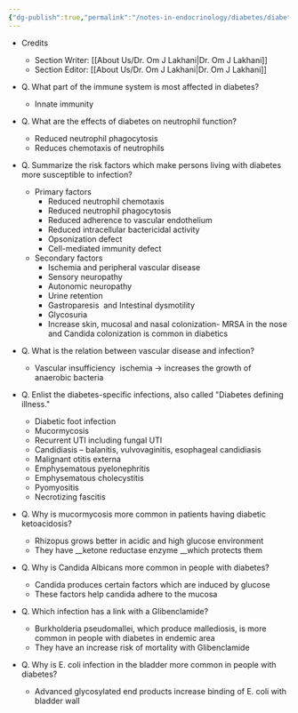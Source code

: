 ```yaml
---
{"dg-publish":true,"permalink":"/notes-in-endocrinology/diabetes/diabetes-and-infectious-diseases/susceptibility-for-infection-in-diabetes-mellitus/"}
---
```


- Credits
    - Section Writer: [[About Us/Dr. Om J Lakhani\|Dr. Om J Lakhani]]
    - Section Editor: [[About Us/Dr. Om J Lakhani\|Dr. Om J Lakhani]]


- Q. What part of the immune system is most affected in diabetes?
    - Innate immunity

- Q. What are the effects of diabetes on neutrophil function?
    - Reduced neutrophil phagocytosis
    - Reduces chemotaxis of neutrophils


- Q. Summarize the risk factors which make persons living with diabetes more susceptible to infection?
    - Primary factors
        - Reduced neutrophil chemotaxis
        - Reduced neutrophil phagocytosis
        - Reduced adherence to vascular endothelium
        - Reduced intracellular bactericidal activity
        - Opsonization defect
        - Cell-mediated immunity defect
    - Secondary factors
        - Ischemia and peripheral vascular disease
        - Sensory neuropathy
        - Autonomic neuropathy
        - Urine retention
        - Gastroparesis  and Intestinal dysmotility
        - Glycosuria
        - Increase skin, mucosal and nasal colonization- MRSA in the nose and Candida colonization is common in diabetics


- Q. What is the relation between vascular disease and infection?
    - Vascular insufficiency  ischemia → increases the growth of anaerobic bacteria


- Q. Enlist the diabetes-specific infections, also called "Diabetes defining illness."
    - Diabetic foot infection
    - Mucormycosis
    - Recurrent UTI including fungal UTI
    - Candidiasis – balanitis, vulvovaginitis, esophageal candidiasis
    - Malignant otitis externa
    - Emphysematous pyelonephritis
    - Emphysematous cholecystitis
    - Pyomyositis
    - Necrotizing fascitis


- Q. Why is mucormycosis more common in patients having diabetic ketoacidosis?
    - Rhizopus grows better in acidic and high glucose environment
    - They have __ketone reductase enzyme __which protects them


- Q. Why is Candida Albicans more common in people with diabetes?
    - Candida produces certain factors which are induced by glucose
    - These factors help candida adhere to the mucosa


- Q. Which infection has a link with a Glibenclamide?
    - Burkholderia pseudomallei, which produce mallediosis, is more common in people with diabetes in endemic area
    - They have an increase risk of mortality with Glibenclamide


- Q. Why is E. coli infection in the bladder more common in people with diabetes?
    - Advanced glycosylated end products increase binding of E. coli with bladder wall

